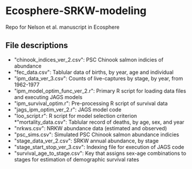 # Ecosphere-SRKW-modeling
Repo for Nelson et al. manuscript in Ecosphere


## File descriptions
* "chinook_indices_ver_2.csv": PSC Chinook salmon indicies of abundance
* "fec_data.csv": Tablular data of births, by year, age and individual
* "ipm_data_ver_3.csv": Counts of live-captures by stage, by year, from 1962-1977
* "ipm_model_optim_func_ver_2.r": Primary R script for loading data files and executing JAGS models
* "ipm_survival_optim.r": Pre-processing R script of survival data
* "jags_ipm_optim_ver_2.r": JAGS model code
* "loo_script.r": R script for model selection criterion
*"mortality_data.csv": Tablular record of deaths, by age, sex, and year
* "nrkws.csv": NRKW abundance data (estimated and observed)
* "psc_sims.csv": Simulated PSC Chinook salmon abundance indicies
* "stage_data_ver_2.csv": SRKW annual abundance, by stage
* "stage_start_stop_ver_3.csv": Indexing file for execution of JAGS code
* "survival_age_to_stage.csv": Key that assigns sex-age combinations to stages for estimation of demographic survival rates
